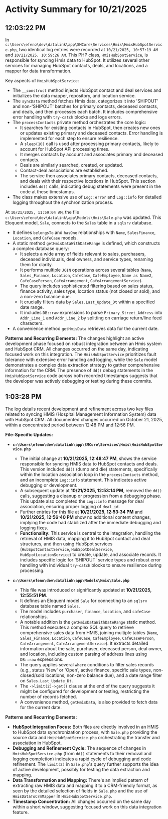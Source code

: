 # Activity Summary for 10/21/2025

## 12:03:22 PM
In `c:\Users\efeno\dev\datalink\app\SMCore\Services\Hmis\HmisHubSpotService.php`, two identical log entries were recorded at `10/21/2025, 10:57:19 AM` and `10/21/2025, 10:59:26 AM`. This PHP class, `HmisHubSpotService`, is responsible for syncing Hmis data to HubSpot. It utilizes several other services for managing HubSpot contacts, deals, and locations, and a mapper for data transformation.

Key aspects of `HmisHubSpotService`:
- The `__construct` method injects HubSpot contact and deal services and initializes the data mapper, repository, and location service.
- The `syncData` method fetches Hmis data, categorizes it into 'SHIPOUT' and non-'SHIPOUT' batches for primary contacts, deceased contacts, and deals, and then processes each batch. It includes comprehensive error handling with `try-catch` blocks and logs errors.
- The `processContacts` private method orchestrates the core logic:
    - It searches for existing contacts in HubSpot, then creates new ones or updates existing primary and deceased contacts. Error handling is implemented for each step to ensure resilience.
    - A `sleep(10)` call is used after processing primary contacts, likely to account for HubSpot API processing times.
    - It merges contacts by account and associates primary and deceased contacts.
    - Deals are similarly searched, created, or updated.
    - Contact-deal associations are established.
    - The service then associates primary contacts, deceased contacts, and deals with their respective locations in HubSpot. This section includes `dd()` calls, indicating debug statements were present in the code at these timestamps.
- The class makes extensive use of `Log::error` and `Log::info` for detailed logging throughout the synchronization process.

At `10/21/2025, 11:59:04 AM`, the file `c:\Users\efeno\dev\datalink\app\Models\Hmis\Sale.php` was updated. This Eloquent model, `Sale`, connects to the `Sales` table in a `sqlsrv` database.
- It defines `belongsTo` and `hasOne` relationships with `Name`, `SalesFinance`, `Location`, and `CafeCase` models.
- A static method `getHmisDataWithDateRange` is defined, which constructs a complex database query:
    - It selects a wide array of fields relevant to sales, purchasers, deceased individuals, deal owners, and service types, renaming them for clarity.
    - It performs multiple `JOIN` operations across several tables (`Name`, `Sales_Finance`, `Location`, `CafeCase`, `CafeEmployee`, `Name as Name2`, `CafeCasePerson`, `CafeArrangement`, `CafeArrangementService`).
    - The query includes sophisticated filtering based on sales status, finance activity, sales type, location status (not closed or sold), and a non-zero balance due.
    - It crucially filters data by `Sales.Last_Update_Dt` within a specified date range.
    - It includes `DB::raw` expressions to parse `Primary_Street_Address` into `Addr_Line_1` and `Addr_Line_2` by splitting on carriage return/line feed characters.
- A convenience method `getHmisData` retrieves data for the current date.

**Patterns and Recurring Elements:**
The changes highlight an active development phase focused on robust integration between an Hmis system and HubSpot CRM. All changes occurred on the same day, indicating focused work on this integration. The `HmisHubSpotService` prioritizes fault tolerance with extensive error handling and logging, while the `Sale` model demonstrates a complex data extraction strategy to gather comprehensive information for the CRM. The presence of `dd()` debug statements in the `HmisHubSpotService` code across both recorded timestamps suggests that the developer was actively debugging or testing during these commits.

## 1:03:28 PM
The log details recent development and refinement across two key files related to syncing HMIS (Hospital Management Information System) data with HubSpot CRM. All documented changes occurred on October 21, 2025, within a concentrated period between 12:48 PM and 12:56 PM.

**File-Specific Updates:**

*   **`c:\Users\efeno\dev\datalink\app\SMCore\Services\Hmis\HmisHubSpotService.php`**
    *   The initial change at **10/21/2025, 12:48:47 PM**, shows the service responsible for syncing HMIS data to HubSpot contacts and deals. This version included `dd()` (dump and die) statements, specifically within the location association loop in the `processContacts` method, and an incomplete `Log::info` statement. This indicates active debugging or development.
    *   A subsequent update at **10/21/2025, 12:53:14 PM**, removed the `dd()` calls, suggesting a cleanup or progression from a debugging phase. This update also completed the `Log::info` message for deal association, ensuring proper logging of `deal_id`.
    *   Further entries for this file at **10/21/2025, 12:53:34 PM** and **10/21/2025, 12:56:40 PM** show no additional content changes, implying the code had stabilized after the immediate debugging and logging fixes.
    *   **Functionality:** This service is central to the integration, handling the retrieval of HMIS data, mapping it to HubSpot contact and deal structures, and then using HubSpot services (`HubSpotContactService`, `HubSpotDealService`, `HubSpotLocationService`) to create, update, and associate records. It includes specific logic for 'SHIPOUT' service types and robust error handling with individual `try-catch` blocks to ensure resilience during processing.

*   **`c:\Users\efeno\dev\datalink\app\Models\Hmis\Sale.php`**
    *   This file was introduced or significantly updated at **10/21/2025, 12:55:51 PM**.
    *   It defines an Eloquent model `Sale` for connecting to an `sqlsrv` database table named `Sales`.
    *   The model includes `purchaser`, `finance`, `location`, and `cafeCase` relationships.
    *   A notable addition is the `getHmisDataWithDateRange` static method. This method executes a complex SQL query to retrieve comprehensive sales data from HMIS, joining multiple tables (`Name`, `Sales_Finance`, `Location`, `CafeCase`, `CafeEmployee`, `CafeCasePerson`, `CafeArrangement`, `CafeArrangementService`). It extracts detailed information about the sale, purchaser, deceased person, deal owner, and location, including custom parsing of address lines using `DB::raw` expressions.
    *   The query applies several `where` conditions to filter sales records (e.g., status 'New' or 'Open', active finance, specific sale types, non-closed/sold locations, non-zero balance due), and a date range filter on `Sales.Last_Update_Dt`.
    *   The `->limit(2)->get()` clause at the end of the query suggests it might be configured for development or testing, restricting the number of records fetched.
    *   A convenience method, `getHmisData`, is also provided to fetch data for the current date.

**Patterns and Recurring Elements:**

*   **HubSpot Integration Focus:** Both files are directly involved in an HMIS to HubSpot data synchronization process, with `Sale.php` providing the source data and `HmisHubSpotService.php` orchestrating the transfer and association in HubSpot.
*   **Debugging and Refinement Cycle:** The sequence of changes in `HmisHubSpotService.php` (from `dd()` statements to their removal and logging completion) indicates a rapid cycle of debugging and code refinement. The `limit(2)` in `Sale.php`'s query further supports the idea of active development, possibly for testing the data extraction and mapping.
*   **Data Transformation and Mapping:** There's an implied pattern of extracting raw HMIS data and mapping it to a CRM-friendly format, as seen by the detailed selection of fields in `Sale.php` and the use of `HmisDataToCrmMapper` in `HmisHubSpotService.php`.
*   **Timestamp Concentration:** All changes occurred on the same day within a short window, suggesting focused work on this data integration feature.